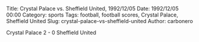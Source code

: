 Title: Crystal Palace vs. Sheffield United, 1992/12/05
Date: 1992/12/05 00:00
Category: sports
Tags: football, football scores, Crystal Palace, Sheffield United
Slug: crystal-palace-vs-sheffield-united
Author: carbonero


Crystal Palace 2 - 0 Sheffield United
